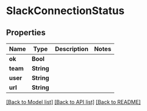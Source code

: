 # SlackConnectionStatus

## Properties

Name | Type | Description | Notes
------------ | ------------- | ------------- | -------------
**ok** | **Bool** |  | 
**team** | **String** |  | 
**user** | **String** |  | 
**url** | **String** |  | 

[[Back to Model list]](../#documentation-for-models) [[Back to API list]](../#documentation-for-api-endpoints) [[Back to README]](../)


